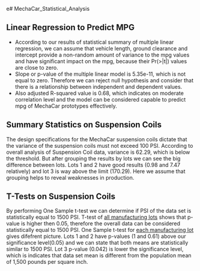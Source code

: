 e# MechaCar_Statistical_Analysis
## Linear Regression to Predict MPG
- According to our results of statistical summary of multiple linear regression, we can assume that vehicle length, ground clearance and intercept provide a non-random amount of variance to the mpg values and have significant impact on the mpg, because their Pr(>|t|) values are close to zero. 
- Slope or p-value of the multiple linear model is 5.35e-11, which is not equal to zero. Therefore we can reject null hypothesis and consider that there is a relationship between independent and dependent values.
- Also adjusted R-squared value is 0.68, which indicates on moderate correlation level and the model can be considered capable to predict mpg of MechaCar prototypes effectively.

## Summary Statistics on Suspension Coils
The design specifications for the MechaCar suspension coils dictate that the variance of the suspension coils must not exceed 100 PSI. According to overall analysis of Suspension Coil data, variance is 62.29, which is below the threshold. But after grouping the results by lots we can see the big difference between lots. Lots 1 and 2 have good results (0.98 and 7.47 relatively) and lot 3 is way above the limit (170.29). Here we assume that grouping helps to reveal weaknesses in production.

## T-Tests on Suspension Coils
By performing One Sample t-test we can determine if PSI of the data set is statistically equal to 1500 PSI. T-test of [all manufacturing lots](https://github.com/andgerashchenko/MechaCar_Statistical_Analysis/blob/421bd5199ba72b485e792101a3de7d0a0b76aacf/Resources/t_test_all.png) shows that p-value is higher then 0.05, therefore the overall data can be considered statistically equal to 1500 PSI.
One Sample t-test for [each manufacturing lot](https://github.com/andgerashchenko/MechaCar_Statistical_Analysis/blob/421bd5199ba72b485e792101a3de7d0a0b76aacf/Resources/t_test_by_lots.png) gives difefrent picture. Lots 1 and 2 have p-values (1 and 0.61) above our significance level(0.05) and we can state that both means are statistically similar to 1500 PSI. Lot 3 p-value (0.042) is lower the significance level, which is indicates that data set mean is different from the population mean of 1,500 pounds per square inch.
